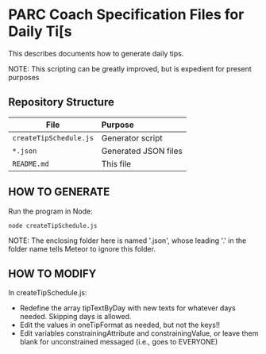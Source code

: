 # PARC Coach Specification Files for Daily Ti[s

This describes documents how to generate daily tips.

NOTE: This scripting can be greatly improved, but is expedient for present purposes

## Repository Structure

|File |Purpose  |
|----|:----|
|`createTipSchedule.js` |Generator script|
|`*.json` |Generated JSON files|
|`README.md` |This file|


## HOW TO GENERATE

Run the program in Node:

```
node createTipSchedule.js
```

NOTE: The enclosing folder here is named '.json', whose leading '.' in the folder name tells Meteor to ignore this folder.


## HOW TO MODIFY

In createTipSchedule.js:
- Redefine the array tipTextByDay with new texts for whatever days needed. Skipping days is allowed.
- Edit the values in oneTipFormat as needed, but not the keys!!
- Edit variables constrainingAttribute and constrainingValue, or leave them blank for unconstrained messaged (i.e., goes to EVERYONE)
